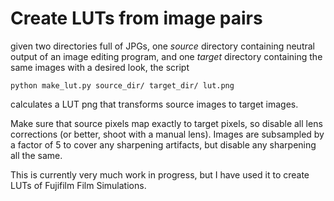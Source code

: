 # Create LUTs from image pairs

given two directories full of JPGs, one *source* directory containing neutral output of an image editing program, and one *target* directory containing the same images with a desired look, the script 

    python make_lut.py source_dir/ target_dir/ lut.png

calculates a LUT png that transforms source images to target images.

Make sure that source pixels map exactly to target pixels, so disable all lens corrections (or better, shoot with a manual lens). Images are subsampled by a factor of 5 to cover any sharpening artifacts, but disable any sharpening all the same.

This is currently very much work in progress, but I have used it to create LUTs of Fujifilm Film Simulations.
